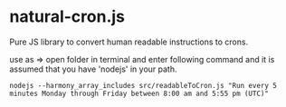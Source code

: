 # natural-cron.js
Pure JS library to convert human readable instructions to crons.

use as => open folder in terminal and enter following command and it is assumed that you have 'nodejs' in your path. 
    
    nodejs --harmony_array_includes src/readableToCron.js "Run every 5 minutes Monday through Friday between 8:00 am and 5:55 pm (UTC)"
